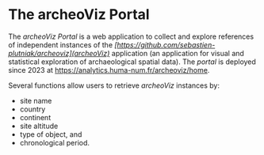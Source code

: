 The archeoViz Portal
================

The *archeoViz Portal* is a web application to collect and explore references of independent instances of the *[https://github.com/sebastien-plutniak/archeoviz](archeoViz)* application (an application for visual  and statistical exploration of archaeological spatial data). 
The *portal* is deployed since 2023 at https://analytics.huma-num.fr/archeoviz/home.

Several functions allow users to retrieve *archeoViz* instances by: 
* site name
* country
* continent
* site altitude
* type of object, and 
* chronological period.
